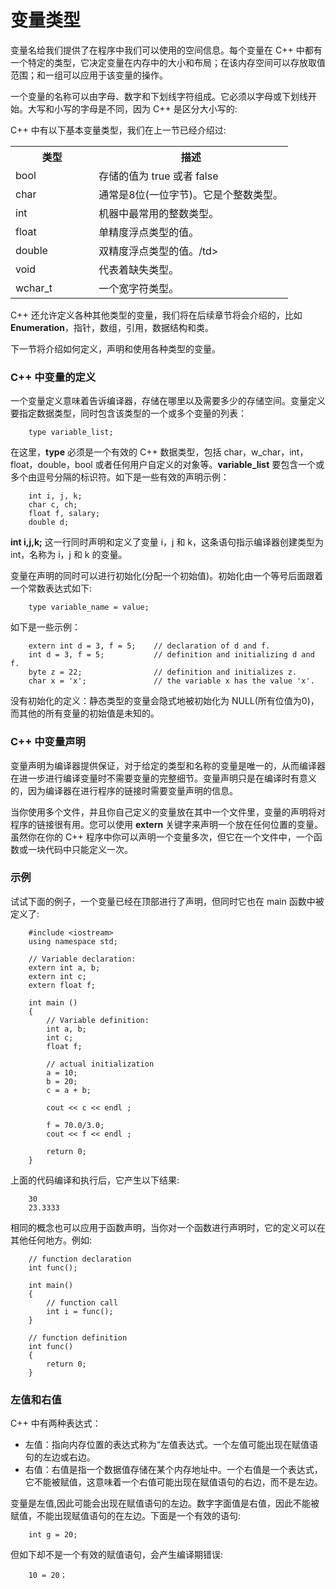 # 变量类型

变量名给我们提供了在程序中我们可以使用的空间信息。每个变量在 C++ 中都有一个特定的类型，它决定变量在内存中的大小和布局；在该内存空间可以存放取值范围；和一组可以应用于该变量的操作。


一个变量的名称可以由字母、数字和下划线字符组成。它必须以字母或下划线开始。大写和小写的字母是不同，因为 C++ 是区分大小写的:

C++ 中有以下基本变量类型，我们在上一节已经介绍过:

<table class="table table-bordered">
<tr>
<th width="30%">类型</th>
<th>描述</th>
</tr>
<tr>
<td>bool</td>
<td>存储的值为 true 或者 false</td>
</tr>
<tr>
<td>char</td>
<td>通常是8位(一位字节)。它是个整数类型。</td>
</tr>
<tr>
<td>int</td>
<td>机器中最常用的整数类型。</td>
</tr>
<tr>
<td>float</td>
<td>单精度浮点类型的值。</td>
</tr>
<tr>
<td>double</td>
<td>双精度浮点类型的值。/td>
</tr>
<tr>
<td>void</td>
<td>代表着缺失类型。</td>
</tr>
<tr>
<td>wchar_t</td>
<td>一个宽字符类型。</td>
</tr>
</table>

C++ 还允许定义各种其他类型的变量，我们将在后续章节将会介绍的，比如 **Enumeration**，指针，数组，引用，数据结构和类。


下一节将介绍如何定义，声明和使用各种类型的变量。

### C++ 中变量的定义

一个变量定义意味着告诉编译器，存储在哪里以及需要多少的存储空间。变量定义要指定数据类型，同时包含该类型的一个或多个变量的列表：

```
	type variable_list;
```

在这里，**type** 必须是一个有效的 C++ 数据类型，包括 char，w_char，int，float，double，bool 或者任何用户自定义的对象等。**variable_list** 要包含一个或多个由逗号分隔的标识符。如下是一些有效的声明示例：

```
	int i, j, k;
	char c, ch;
	float f, salary;
	double d;
```

**int i,j,k;** 这一行同时声明和定义了变量 i，j 和 k，这条语句指示编译器创建类型为 int，名称为 i，j 和 k 的变量。

变量在声明的同时可以进行初始化(分配一个初始值)。初始化由一个等号后面跟着一个常数表达式如下:

```
	type variable_name = value;
```

如下是一些示例：

```
	extern int d = 3, f = 5;    // declaration of d and f. 
	int d = 3, f = 5;           // definition and initializing d and f. 
	byte z = 22;                // definition and initializes z. 
	char x = 'x';               // the variable x has the value 'x'.
```

没有初始化的定义：静态类型的变量会隐式地被初始化为 NULL(所有位值为0)，而其他的所有变量的初始值是未知的。

### C++ 中变量声明 

变量声明为编译器提供保证，对于给定的类型和名称的变量是唯一的，从而编译器在进一步进行编译变量时不需要变量的完整细节。变量声明只是在编译时有意义的，因为编译器在进行程序的链接时需要变量声明的信息。

当你使用多个文件，并且你自己定义的变量放在其中一个文件里，变量的声明将对程序的链接很有用。您可以使用 **extern** 关键字来声明一个放在任何位置的变量。虽然你在你的 C++ 程序中你可以声明一个变量多次，但它在一个文件中，一个函数或一块代码中只能定义一次。

### 示例

试试下面的例子，一个变量已经在顶部进行了声明，但同时它也在 main 函数中被定义了:

```
	#include <iostream>
	using namespace std;

	// Variable declaration:
	extern int a, b;
	extern int c;
	extern float f;
  
	int main ()
	{
		// Variable definition:
		int a, b;
		int c;
		float f;
 
		// actual initialization
		a = 10;
		b = 20;
		c = a + b;
 
		cout << c << endl ;

		f = 70.0/3.0;
		cout << f << endl ;
 
		return 0;
	}
```

上面的代码编译和执行后，它产生以下结果:

```
	30
	23.3333
```

相同的概念也可以应用于函数声明，当你对一个函数进行声明时，它的定义可以在其他任何地方。例如:

```
	// function declaration
	int func();

	int main()
	{
    	// function call
    	int i = func();
	}
	
	// function definition
	int func()
	{
    	return 0;
	}
```

### 左值和右值

C++ 中有两种表达式：

- 左值：指向内存位置的表达式称为“左值表达式。一个左值可能出现在赋值语句的左边或右边。
- 右值：右值是指一个数据值存储在某个内存地址中。一个右值是一个表达式，它不能被赋值，这意味着一个右值可能出现在赋值语句的右边，而不是左边。

变量是左值,因此可能会出现在赋值语句的左边。数字字面值是右值，因此不能被赋值，不能出现赋值语句的在左边。下面是一个有效的语句:

```
	int g = 20;
```

但如下却不是一个有效的赋值语句，会产生编译期错误:

```
 	10 = 20；
```

